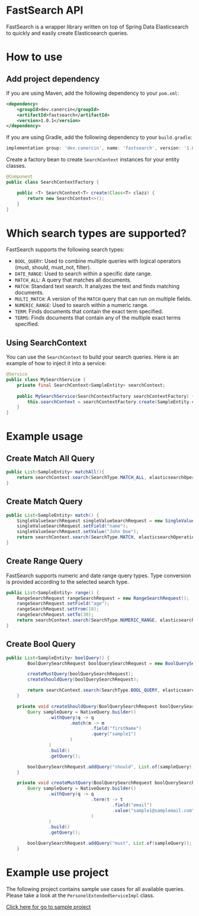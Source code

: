 # FastSearch API
FastSearch is a wrapper library written on top of Spring Data Elasticsearch to quickly and easily create Elasticsearch queries.

# How to use

## Add project dependency
If you are using Maven, add the following dependency to your `pom.xml`:

```xml
<dependency>
    <groupId>dev.canercin</groupId>
    <artifactId>fastsearch</artifactId>
    <version>1.0.1</version>
</dependency>
```

If you are using Gradle, add the following dependency to your `build.gradle`:

```groovy
implementation group: 'dev.canercin', name: 'fastsearch', version: '1.0.1'
```

Create a factory bean to create `SearchContext` instances for your entity classes.

```java 
@Component
public class SearchContextFactory {

    public <T> SearchContext<T> create(Class<T> clazz) {
        return new SearchContext<>();
    }
}
```

# Which search types are supported?

FastSearch supports the following search types:

-   `BOOL_QUERY`: Used to combine multiple queries with logical operators (must, should, must_not, filter).
-   `DATE_RANGE`: Used to search within a specific date range.
-   `MATCH_ALL`: A query that matches all documents.
-   `MATCH`: Standard text search. It analyzes the text and finds matching documents.
-   `MULTI_MATCH`: A version of the `MATCH` query that can run on multiple fields.
-   `NUMERIC_RANGE`: Used to search within a numeric range.
-   `TERM`: Finds documents that contain the exact term specified.
-   `TERMS`: Finds documents that contain any of the multiple exact terms specified.

## Using SearchContext
You can use the `SearchContext` to build your search queries. Here is an example of how to inject it into a service:

```java
@Service
public class MySearchService {
    private final SearchContext<SampleEntity> searchContext;
    
    public MySearchService(SearchContextFactory searchContextFactory) {
        this.searchContext = searchContextFactory.create(SampleEntity.class);
    }
}
```

# Example usage

## Create Match All Query

```java
public List<SampleEntity> matchAll(){
    return searchContext.search(SearchType.MATCH_ALL, elasticsearchOperations, SampleEntity.class, null);
}
```

## Create Match Query

```java
public List<SampleEntity> match() {
    SingleValueSearchRequest singleValueSearchRequest = new SingleValueSearchRequest();
    singleValueSearchRequest.setField("name");
    singleValueSearchRequest.setValue("John Doe");
    return searchContext.search(SearchType.MATCH, elasticsearchOperations, SampleEntity.class, singleValueSearchRequest);
}
```

## Create Range Query

FastSearch supports numeric and date range query types. Type conversion is provided according to the selected search type.

```java
public List<SampleEntity> range() {
    RangeSearchRequest rangeSearchRequest = new RangeSearchRequest();
    rangeSearchRequest.setField("age");
    rangeSearchRequest.setFrom(18);
    rangeSearchRequest.setTo(30);
    return searchContext.search(SearchType.NUMERIC_RANGE, elasticsearchOperations, SampleEntity.class, rangeSearchRequest);
}
```

## Create Bool Query

```java
public List<SampleEntity> boolQuery() {
        BoolQuerySearchRequest boolQuerySearchRequest = new BoolQuerySearchRequest();

        createMustQuery(boolQuerySearchRequest);
        createShouldQuery(boolQuerySearchRequest);

        return searchContext.search(SearchType.BOOL_QUERY, elasticsearchOperations, SampleEntity.class, boolQuerySearchRequest);
    }

    private void createShouldQuery(BoolQuerySearchRequest boolQuerySearchRequest) {
        Query sampleQuery = NativeQuery.builder()
                .withQuery(q -> q
                        .match(m -> m
                                .field("firstName")
                                .query("sample1")
                        )
                )
                .build()
                .getQuery();

        boolQuerySearchRequest.addQuery("should", List.of(sampleQuery));
    }

    private void createMustQuery(BoolQuerySearchRequest boolQuerySearchRequest) {
        Query sampleQuery = NativeQuery.builder()
                .withQuery(q -> q
                                .term(t -> t
                                        .field("email")
                                        .value("sample1@samplemail.com")
                                )
                )
                .build()
                .getQuery();

        boolQuerySearchRequest.addQuery("must", List.of(sampleQuery));
    }
```

# Example use project
The following project contains sample use cases for all available queries. 
Please take a look at the `PersonelExtendedServiceImpl` class.

[Click here for go to sample project](https://github.com/canercin/elasticSearch)